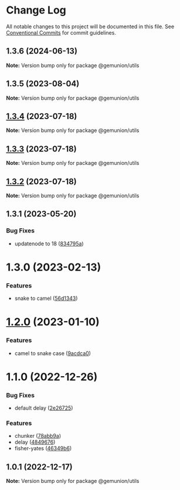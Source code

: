 # Change Log

All notable changes to this project will be documented in this file.
See [Conventional Commits](https://conventionalcommits.org) for commit guidelines.

## 1.3.6 (2024-06-13)

**Note:** Version bump only for package @gemunion/utils

## 1.3.5 (2023-08-04)

**Note:** Version bump only for package @gemunion/utils

## [1.3.4](https://github.com/gemunion/common-packages/compare/@gemunion/utils@1.3.3...@gemunion/utils@1.3.4) (2023-07-18)

**Note:** Version bump only for package @gemunion/utils

## [1.3.3](https://github.com/gemunion/common-packages/compare/@gemunion/utils@1.3.2...@gemunion/utils@1.3.3) (2023-07-18)

**Note:** Version bump only for package @gemunion/utils

## [1.3.2](https://github.com/gemunion/common-packages/compare/@gemunion/utils@1.3.1...@gemunion/utils@1.3.2) (2023-07-18)

**Note:** Version bump only for package @gemunion/utils

## 1.3.1 (2023-05-20)

### Bug Fixes

- updatenode to 18 ([834795a](https://github.com/gemunion/common-packages/commit/834795aca8d9c351fde907fbdb511f437c707f11))

# 1.3.0 (2023-02-13)

### Features

- snake to camel ([56d1343](https://github.com/gemunion/common-packages/commit/56d13431f445ba7010b500d598e750ac5e9fcf4f))

# [1.2.0](https://github.com/gemunion/common-packages/compare/@gemunion/utils@1.1.0...@gemunion/utils@1.2.0) (2023-01-10)

### Features

- camel to snake case ([9acdca0](https://github.com/gemunion/common-packages/commit/9acdca081705973e20c228825fff96ba52b6c65a))

# 1.1.0 (2022-12-26)

### Bug Fixes

- default delay ([2e26725](https://github.com/gemunion/common-packages/commit/2e26725b5a160fbca2bf32f27753e7c452ef0d97))

### Features

- chunker ([78abb9a](https://github.com/gemunion/common-packages/commit/78abb9a15be369be83db4f348486ed3475c018e2))
- delay ([4849676](https://github.com/gemunion/common-packages/commit/484967671a09c52f79f2679d2a12e981f4ebc012))
- fisher-yates ([46349b6](https://github.com/gemunion/common-packages/commit/46349b6d684f19f7cf45b3ba949f3bde7a2b4f5c))

## 1.0.1 (2022-12-17)

**Note:** Version bump only for package @gemunion/utils
